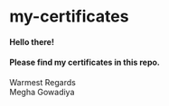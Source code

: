 # my-certificates

#### Hello there!

#### Please find my certificates in this repo. 

Warmest Regards <br/>
Megha Gowadiya
